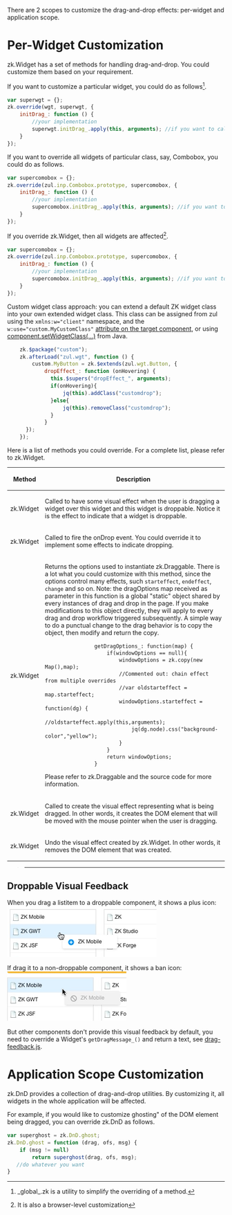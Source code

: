 

There are 2 scopes to customize the drag-and-drop effects: per-widget
and application scope.

# Per-Widget Customization

<javadoc directory="jsdoc">zk.Widget</javadoc> has a set of methods for
handling drag-and-drop. You could customize them based on your
requirement.

If you want to customize a particular widget, you could do as
follows[^1].

```javascript
var superwgt = {};
zk.override(wgt, superwgt, {
    initDrag_: function () {
        //your implementation
        superwgt.initDrag_.apply(this, arguments); //if you want to call back the default implementation
    }
});
```

If you want to override all widgets of particular class, say, Combobox,
you could do as follows.

```javascript
var supercomobox = {};
zk.override(zul.inp.Combobox.prototype, supercomobox, {
    initDrag_: function () {
        //your implementation
        supercomobox.initDrag_.apply(this, arguments); //if you want to call back the default implementation
    }
});
```

If you override <javadoc directory="jsdoc">zk.Widget</javadoc>, then all
widgets are affected[^2].

```javascript
var supercomobox = {};
zk.override(zul.inp.Combobox.prototype, supercomobox, {
    initDrag_: function () {
        //your implementation
        supercomobox.initDrag_.apply(this, arguments); //if you want to call back the default implementation
    }
});
```

Custom widget class approach: you can extend a default ZK widget class
into your own extended widget class. This class can be assigned from zul
using the `xmlns:w="client"` namespace, and the
`w:use="custom.MyCustomClass"` [attribute on the target component]({{site.baseurl}}/zk_client_side_ref/general_control/widget_customization#Specify_Your_Own_Widget_Class),
or using
[component.setWidgetClass(...)](https://www.zkoss.org/javadoc/latest/zk/org/zkoss/zk/ui/AbstractComponent.html#setWidgetClass-java.lang.String-)
from Java.

```javascript
    zk.$package("custom");
    zk.afterLoad("zul.wgt", function () {
        custom.MyButton = zk.$extends(zul.wgt.Button, {
            dropEffect_: function (onHovering) {
              this.$supers("dropEffect_", arguments);
              if(onHovering){
                  jq(this).addClass("customdrop");
              }else{
                  jq(this).removeClass("customdrop");
              }
            }
      });
    });
```

Here is a list of methods you could override. For a complete list,
please refer to <javadoc directory="jsdoc">zk.Widget</javadoc>.

<table>
<thead>
<tr class="header">
<th><p>Method</p></th>
<th><p>Description</p></th>
</tr>
</thead>
<tbody>
<tr class="odd">
<td><p><javadoc method="dropEffect_(boolean)" directory="jsdoc">zk.Widget</javadoc></p></td>
<td><p>Called to have some visual effect when the user is dragging a
widget over this widget and this widget is droppable. Notice it is the
effect to indicate that a widget is droppable.</p></td>
</tr>
<tr class="even">
<td><p><javadoc method="onDrop_(zk.Draggable, zk.Event)" directory="jsdoc">zk.Widget</javadoc></p></td>
<td><p>Called to fire the onDrop event. You could override it to
implement some effects to indicate dropping.</p></td>
</tr>
<tr class="odd">
<td><p><javadoc method="getDragOptions_(_global_.Map)" directory="jsdoc">zk.Widget</javadoc></p></td>
<td><p>Returns the options used to instantiate
<javadoc directory="jsdoc">zk.Draggable</javadoc>. There is a lot what
you could customize with this method, since the options control many
effects, such <code>starteffect</code>, <code>endeffect</code>,
<code>change</code> and so on. Note: the dragOptions map received as
parameter in this function is a global "static" object shared by every
instances of drag and drop in the page. If you make modifications to
this object directly, they will apply to every drag and drop workflow
triggered subsequently. A simple way to do a punctual change to the drag
behavior is to copy the object, then modify and return the copy.</p>
<pre><code>                getDragOptions_: function(map) {
                    if(windowOptions == null){
                        windowOptions = zk.copy(new Map(),map);
                        //Commented out: chain effect from multiple overrides
                        //var oldstarteffect = map.starteffect;
                        windowOptions.starteffect = function(dg) {
                            //oldstarteffect.apply(this,arguments);
                            jq(dg.node).css(&quot;background-color&quot;,&quot;yellow&quot;);
                        }
                    }
                    return windowOptions;
                }</code></pre>
<p>Please refer to <javadoc directory="jsdoc">zk.Draggable</javadoc> and
the source code for more information.</p></td>
</tr>
<tr class="even">
<td><p><javadoc method="cloneDrag_(zk.Draggable, _global_.Offset)" directory="jsdoc">zk.Widget</javadoc></p></td>
<td><p>Called to create the visual effect representing what is being
dragged. In other words, it creates the DOM element that will be moved
with the mouse pointer when the user is dragging.</p></td>
</tr>
<tr class="odd">
<td><p><javadoc method="uncloneDrag_(zk.Draggable)" directory="jsdoc">zk.Widget</javadoc></p></td>
<td><p>Undo the visual effect created by
<javadoc method="cloneDrag_(zk.Draggable, _global_.Offset)" directory="jsdoc">zk.Widget</javadoc>.
In other words, it removes the DOM element that was created.</p></td>
</tr>
</tbody>
</table>

> ------------------------------------------------------------------------
>
> <references/>

## Droppable Visual Feedback

When you drag a listitem to a droppable component, it shows a plus icon:
![](images/is-droppable.png)

If drag it to a non-droppable component, it shows a ban icon:
![](images/not-droppable.png)

But other components don't provide this visual feedback by default, you
need to override a Widget's `getDragMessage_()` and return a text, see
[drag-feedback.js](https://github.com/zkoss/zkbooks/blob/master/clientreference/src/main/webapp/customization).

# Application Scope Customization

<javadoc directory="jsdoc">zk.DnD</javadoc> provides a collection of
drag-and-drop utilities. By customizing it, all widgets in the whole
application will be affected.

For example, if you would like to customize ghosting" of the DOM
element being dragged, you can override
<javadoc method="ghost(zk.Draggable, _global_.Offset, _global_.String)" directory="jsdoc">zk.DnD</javadoc>
as follows.

```javascript
var superghost = zk.DnD.ghost;
zk.DnD.ghost = function (drag, ofs, msg) {
    if (msg != null)
        return superghost(drag, ofs, msg);
   //do whatever you want
}
```

[^1]: <javadoc method="override(java.lang.Object, _global_.Map, _global_.Map)" directory="jsdoc">\_global\_.zk</javadoc>
    is a utility to simplify the overriding of a method.

[^2]: It is also a browser-level customization
